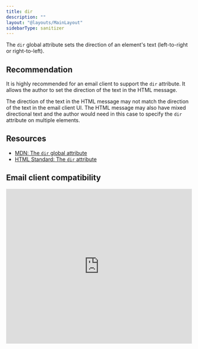 ```yaml
---
title: dir
description: ""
layout: "@layouts/MainLayout"
sidebarType: sanitizer
---
```


The `dir` global attribute sets the direction of an element's text (left-to-right or right-to-left).

## Recommendation

It is highly recommended for an email client to support the `dir` attribute. It allows the author to set the direction of the text in the HTML message. 

The direction of the text in the HTML message may not match the direction of the text in the email client UI. The HTML message may also have mixed directional text and the author would need in this case to specify the `dir` attribute on multiple elements.

## Resources

- [MDN: The `dir` global attribute](https://developer.mozilla.org/en-US/docs/Web/HTML/Global_attributes/dir)
- [HTML Standard: The `dir` attribute](https://html.spec.whatwg.org/multipage/dom.html#the-dir-attribute)

## Email client compatibility

<iframe title="Can I email… dir attribute" src="https://embed.caniemail.com/html-dir/" width="640" height="420" style="width:100%; max-width:40rem; height:26.25rem; border:none;" loading="lazy"></iframe>